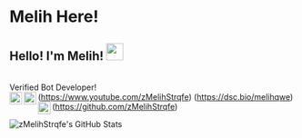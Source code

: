 # Melih Here!
## Hello! I'm Melih! <img src="https://raw.githubusercontent.com/MartinHeinz/MartinHeinz/master/wave.gif" width="30px">

<br> Verified Bot Developer! <br/>
<img align="left" alt="zMelihStrqfe | YouTube" width="22px" src="https://cdn.jsdelivr.net/npm/simple-icons@v3/icons/youtube.svg" />(https://www.youtube.com/zMelihStrqfe)
<img align="left" alt="melih#1337 | Discord" width="22px" src="https://cdn.jsdelivr.net/npm/simple-icons@3.4.0/icons/discord.svg" />(https://dsc.bio/melihqwe)
<img align="left" alt="zMelihStrqfe | GitHub" width="22px" src="https://cdn.jsdelivr.net/npm/simple-icons@v3/icons/github.svg" />(https://github.com/zMelihStrqfe)


![zMelihStrqfe's GitHub Stats](https://github-readme-stats.vercel.app/api?username=zMelihStrqfe&show_icons=true&theme=gruvbox)
